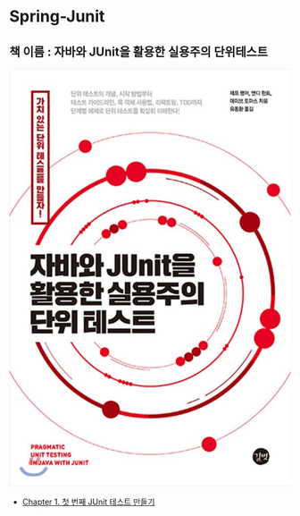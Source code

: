# Spring-Junit

## 책 이름 : 자바와 JUnit을 활용한 실용주의 단위테스트

![](.gitbook/assets/junit.jpg)

* [Chapter 1. 첫 번째 JUnit 테스트 만들기](https://kcj0918.gitbook.io/spring-junit/chapter1.-junit)



